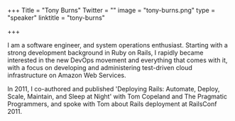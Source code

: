 +++
Title = "Tony Burns"
Twitter = ""
image = "tony-burns.png"
type = "speaker"
linktitle = "tony-burns"

+++

I am a software engineer, and system operations enthusiast. Starting with a strong development background in Ruby on Rails, I rapidly became interested in the new DevOps movement and everything that comes with it, with a focus on developing and administering test-driven cloud infrastructure on Amazon Web Services.

In 2011, I co-authored and published 'Deploying Rails: Automate, Deploy, Scale, Maintain, and Sleep at Night' with Tom Copeland and The Pragmatic Programmers, and spoke with Tom about Rails deployment at RailsConf 2011.
